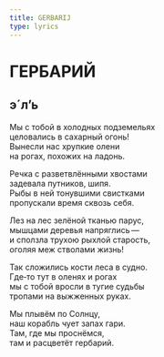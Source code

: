 ```yaml
---
title: GERBARIJ
type: lyrics
---
```


<h1>ГЕРБАРИЙ</h1>

<h2>э´л’ь</h2>

<section>

Мы с тобой в холодных подземельях\
целовались в сахарный огонь!\
Вынесли нас хрупкие олени\
на рогах, похожих на ладонь.

Речка с разветвлёнными хвостами\
задевала путников, шипя.\
Рыбы в ней тонувшими свистками\
пропускали время сквозь себя.

Лез на лес зелёной тканью парус,\
мышцами деревья напряглись&thinsp;&mdash;&thinsp;\
и сползла трухою рыхлой старость,\
оголяя меж стволами жизнь!

Так сложились кости леса в судно.\
Где&#8208;то тут в оленях и рогах\
мы с тобой вросли в тугие судьбы\
тропами на выжженных руках.

Мы плывём по Солнцу,\
наш корабль чует запах гари.\
Там, где мы проснёмся,\
там и расцветёт гербарий.

</section>
